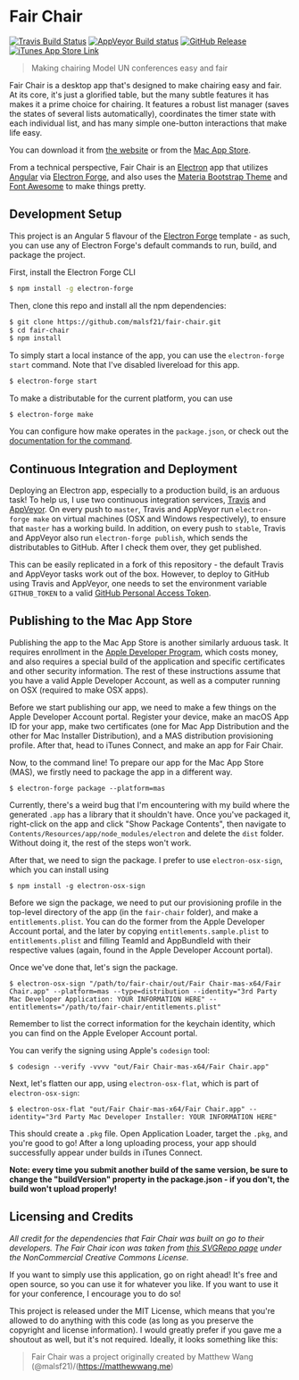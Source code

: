 # Fair Chair

[![Travis Build Status](https://travis-ci.org/malsf21/fair-chair.svg?branch=master)](https://travis-ci.org/malsf21/fair-chair) [![AppVeyor Build status](https://ci.appveyor.com/api/projects/status/2q0ww0thsc2qlc3h?svg=true)](https://ci.appveyor.com/project/malsf21/fair-chair) [![GitHub Release](https://img.shields.io/github/release/malsf21/fair-chair.svg)](https://github.com/malsf21/fair-chair/releases)
[![iTunes App Store Link](https://img.shields.io/itunes/v/1365686846.svg)](https://itunes.apple.com/us/app/fair-chair/id1365686846)

> Making chairing Model UN conferences easy and fair

Fair Chair is a desktop app that's designed to make chairing easy and fair. At its core, it's just a glorified table, but the many subtle features it has makes it a prime choice for chairing. It features a robust list manager (saves the states of several lists automatically), coordinates the timer state with each individual list, and has many simple one-button interactions that make life easy.

You can download it from [the website](https://malsf21.github.io/fair-chair/) or from the [Mac App Store](https://itunes.apple.com/us/app/fair-chair/id1365686846).

From a technical perspective, Fair Chair is an [Electron](https://electronjs.org/) app that utilizes [Angular](https://angular.io) via [Electron Forge](https://electronforge.io), and also uses the [Materia Bootstrap Theme](https://bootswatch.com/materia/) and [Font Awesome](https://fontawesome.com/) to make things pretty.

## Development Setup

This project is an Angular 5 flavour of the [Electron Forge](https://github.com/electron-userland/electron-forge/) template - as such, you can use any of Electron Forge's default commands to run, build, and package the project.

First, install the Electron Forge CLI

```bash
$ npm install -g electron-forge
```

Then, clone this repo and install all the npm dependencies:

```bash
$ git clone https://github.com/malsf21/fair-chair.git
$ cd fair-chair
$ npm install
```

To simply start a local instance of the app, you can use the `electron-forge start` command. Note that I've disabled livereload for this app.

```bash
$ electron-forge start
```

To make a distributable for the current platform, you can use

```
$ electron-forge make
```

You can configure how make operates in the `package.json`, or check out the [documentation for the command](https://electronforge.io/cli/make).

## Continuous Integration and Deployment

Deploying an Electron app, especially to a production build, is an arduous task! To help us, I use two continuous integration services, [Travis](https://travis-ci.org) and [AppVeyor](https://appveyor.com). On every push to `master`, Travis and AppVeyor run `electron-forge make` on virtual machines (OSX and Windows respectively), to ensure that `master` has a working build. In addition, on every push to `stable`, Travis and AppVeyor also run `electron-forge publish`, which sends the distributables to GitHub. After I check them over, they get published.

This can be easily replicated in a fork of this repository - the default Travis and AppVeyor tasks work out of the box. However, to deploy to GitHub using Travis and AppVeyor, one needs to set the environment variable `GITHUB_TOKEN` to a valid [GitHub Personal Access Token](https://github.com/settings/tokens).

## Publishing to the Mac App Store

Publishing the app to the Mac App Store is another similarly arduous task. It requires enrollment in the [Apple Developer Program](https://developer.apple.com/programs/), which costs money, and also requires a special build of the application and specific certificates and other security information. The rest of these instructions assume that you have a valid Apple Developer Account, as well as a computer running on OSX (required to make OSX apps).

Before we start publishing our app, we need to make a few things on the Apple Developer Account portal. Register your device, make an macOS App ID for your app, make two certificates (one for Mac App Distribution and the other for Mac Installer Distribution), and a MAS distribution provisioning profile. After that, head to iTunes Connect, and make an app for Fair Chair.

Now, to the command line! To prepare our app for the Mac App Store (MAS), we firstly need to package the app in a different way.

```
$ electron-forge package --platform=mas
```

Currently, there's a weird bug that I'm encountering with my build where the generated `.app` has a library that it shouldn't have. Once you've packaged it, right-click on the app and click "Show Package Contents", then navigate to `Contents/Resources/app/node_modules/electron` and delete the `dist` folder. Without doing it, the rest of the steps won't work.

After that, we need to sign the package. I prefer to use `electron-osx-sign`, which you can install using

```
$ npm install -g electron-osx-sign
```

Before we sign the package, we need to put our provisioning profile in the top-level directory of the app (in the `fair-chair` folder), and make a `entitlements.plist`. You can do the former from the Apple Developer Account portal, and the later by copying `entitlements.sample.plist` to `entitlements.plist` and filling TeamId and AppBundleId with their respective values (again, found in the Apple Developer Account portal).

Once we've done that, let's sign the package.

```
$ electron-osx-sign "/path/to/fair-chair/out/Fair Chair-mas-x64/Fair Chair.app" --platform=mas --type=distribution --identity="3rd Party Mac Developer Application: YOUR INFORMATION HERE" --entitlements="/path/to/fair-chair/entitlements.plist"
```

Remember to list the correct information for the keychain identity, which you can find on the Apple Eveloper Account portal.

You can verify the signing using Apple's `codesign` tool:

```
$ codesign --verify -vvvv "out/Fair Chair-mas-x64/Fair Chair.app"
```

Next, let's flatten our app, using `electron-osx-flat`, which is part of `electron-osx-sign`:

```
$ electron-osx-flat "out/Fair Chair-mas-x64/Fair Chair.app" --identity="3rd Party Mac Developer Installer: YOUR INFORMATION HERE"
```

This should create a `.pkg` file. Open Application Loader, target the `.pkg`, and you're good to go! After a long uploading process, your app should successfully appear under builds in iTunes Connect.

**Note: every time you submit another build of the same version, be sure to change the "buildVersion" property in the package.json - if you don't, the build won't upload properly!**

## Licensing and Credits

*All credit for the dependencies that Fair Chair was built on go to their developers. The Fair Chair icon was taken from [this SVGRepo page](https://www.svgrepo.com/svg/60798/gavel) under the NonCommercial Creative Commons License.*

If you want to simply use this application, go on right ahead! It's free and open source, so you can use it for whatever you like. If you want to use it for your conference, I encourage you to do so!

This project is released under the MIT License, which means that you're allowed to do anything with this code (as long as you preserve the copyright and license information). I would greatly prefer if you gave me a shoutout as well, but it's not required. Ideally, it looks something like this:

> Fair Chair was a project originally created by Matthew Wang (@malsf21)/(https://matthewwang.me)
